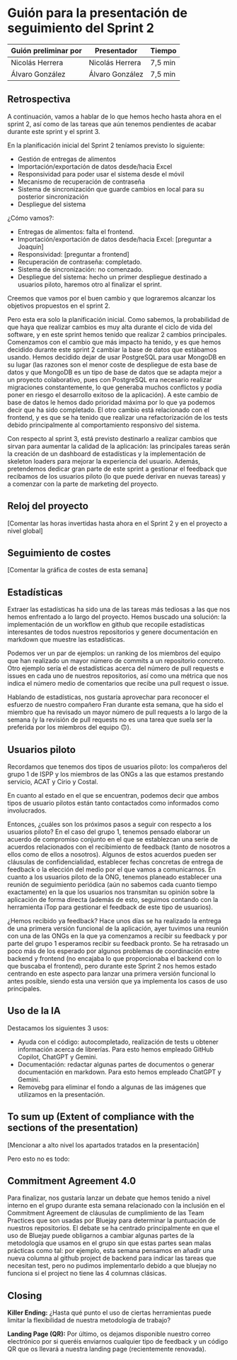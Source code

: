 # Guión para la presentación de seguimiento del Sprint 2

| Guión preliminar por | Presentador       | Tiempo  |
| -------------------- | ----------------- | ------  |
| Nicolás Herrera      | Nicolás Herrera   | 7,5 min |
| Álvaro González      | Álvaro González   | 7,5 min |

## Retrospectiva

A continuación, vamos a hablar de lo que hemos hecho hasta ahora en el sprint 2, así como de las tareas que aún tenemos pendientes de acabar durante este sprint y el sprint 3.

En la planificación inicial del Sprint 2 teníamos previsto lo siguiente:
- Gestión de entregas de alimentos
- Importación/exportación de datos desde/hacia Excel
- Responsividad para poder usar el sistema desde el móvil
- Mecanismo de recuperación de contraseña
- Sistema de sincronización que guarde cambios en local para su posterior sincronización
- Despliegue del sistema

¿Cómo vamos?:
- Entregas de alimentos: falta el frontend.
- Importación/exportación de datos desde/hacia Excel: [preguntar a Joaquín]
- Responsividad: [preguntar a frontend]
- Recuperación de contraseña: completado.
- Sistema de sincronización: no comenzado.
- Despliegue del sistema: hecho un primer despliegue destinado a usuarios piloto, haremos otro al finalizar el sprint.

Creemos que vamos por el buen cambio y que lograremos alcanzar los objetivos propuestos en el sprint 2.

Pero esta era solo la planificación inicial. Como sabemos, la probabilidad de que haya que realizar cambios es muy alta durante el ciclo de vida del software, y en este sprint hemos tenido que realizar 2 cambios principales. Comenzamos con el cambio que más impacto ha tenido, y es que hemos decidido durante este sprint 2 cambiar la base de datos que estábamos usando. Hemos decidido dejar de usar PostgreSQL para usar MongoDB en su lugar (las razones son el menor coste de despliegue de esta base de datos y que MongoDB es un tipo de base de datos que se adapta mejor a un proyecto colaborativo, pues con PostgreSQL era necesario realizar migraciones constantemente, lo que generaba muchos conflictos y podía poner en riesgo el desarrollo exitoso de la aplicación). A este cambio de base de datos le hemos dado prioridad máxima por lo que ya podemos decir que ha sido completado. El otro cambio está relacionado con el frontend, y es que se ha tenido que realizar una refactorización de los tests debido principalmente al comportamiento responsivo del sistema.

Con respecto al sprint 3, está previsto destinarlo a realizar cambios que sirvan para aumentar la calidad de la aplicación: las principales tareas serán la creación de un dashboard de estadísticas y la implementación de skeleton loaders para mejorar la experiencia del usuario. Además, pretendemos dedicar gran parte de este sprint a gestionar el feedback que recibamos de los usuarios piloto (lo que puede derivar en nuevas tareas) y a comenzar con la parte de marketing del proyecto.

## Reloj del proyecto

[Comentar las horas invertidas hasta ahora en el Sprint 2 y en el proyecto a nivel global]

## Seguimiento de costes

[Comentar la gráfica de costes de esta semana]

## Estadísticas

Extraer las estadísticas ha sido una de las tareas más tediosas a las que nos hemos enfrentado a lo largo del proyecto. Hemos buscado una solución: la implementación de un workflow en github que recopile estadísticas interesantes de todos nuestros repositorios y genere documentación en markdown que muestre las estadísticas.

Podemos ver un par de ejemplos: un ranking de los miembros del equipo que han realizado un mayor número de commits a un repositorio concreto. Otro ejemplo sería el de estadísticas acerca del número de pull requests e issues en cada uno de nuestros repositorios, así como una métrica que nos indica el número medio de comentarios que recibe una pull request o issue.

Hablando de estadísticas, nos gustaría aprovechar para reconocer el esfuerzo de nuestro compañero Fran durante esta semana, que ha sido el miembro que ha revisado un mayor número de pull requests a lo largo de la semana (y la revisión de pull requests no es una tarea que suela ser la preferida por los miembros del equipo 🙃).

## Usuarios piloto

Recordamos que tenemos dos tipos de usuarios piloto: los compañeros del grupo 1 de ISPP y los miembros de las ONGs a las que estamos prestando servicio, ACAT y Cirio y Costal.

En cuanto al estado en el que se encuentran, podemos decir que ambos tipos de usuario pilotos están tanto contactados como informados como involucrados.

Entonces, ¿cuáles son los próximos pasos a seguir con respecto a los usuarios piloto? En el caso del grupo 1, tenemos pensado elaborar un acuerdo de compromiso conjunto en el que se establezcan una serie de acuerdos relacionados con el recibimiento de feedback (tanto de nosotros a ellos como de ellos a nosotros). Algunos de estos acuerdos pueden ser cláusulas de confidencialidad, establecer fechas concretas de entrega de feedback o la elección del medio por el que vamos a comunicarnos. En cuanto a los usuarios piloto de la ONG, tenemos planeado establecer una reunión de seguimiento periódica (aún no sabemos cada cuanto tiempo exactamente) en la que los usuarios nos transmitan su opinión sobre la aplicación de forma directa (además de esto, seguimos contando con la herramienta iTop para gestionar el feedback de este tipo de usuarios).

¿Hemos recibido ya feedback? Hace unos días se ha realizado la entrega de una primera versión funcional de la aplicación, ayer tuvimos una reunión con una de las ONGs en la que ya comenzamos a recibir su feedback y por parte del grupo 1 esperamos recibir su feedback pronto. Se ha retrasado un poco más de los esperado por algunos problemas de coordinación entre backend y frontend  (no encajaba lo que proporcionaba el backend con lo que buscaba el frontend), pero durante este Sprint 2 nos hemos estado centrando en este aspecto para lanzar una primera versión funcional lo antes posible, siendo esta una versión que ya implementa los casos de uso principales.

## Uso de la IA

Destacamos los siguientes 3 usos:
- Ayuda con el código: autocompletado, realización de tests u obtener información acerca de librerías. Para esto hemos empleado GitHub Copilot, ChatGPT y Gemini.
- Documentación: redactar algunas partes de documentos o generar documentación en markdown. Para esto hemos empleado ChatGPT y Gemini.
- Removebg para eliminar el fondo a algunas de las imágenes que utilizamos en la presentación.

## To sum up (Extent of compliance with the sections of the presentation)

[Mencionar a alto nivel los apartados tratados en la presentación]

Pero esto no es todo:

## Commitment Agreement 4.0

Para finalizar, nos gustaría lanzar un debate que hemos tenido a nivel interno en el grupo durante esta semana relacionado con la inclusión en el Commitment Agreement de cláusulas de cumplimiento de las Team Practices que son usadas por Bluejay para determinar la puntuación de nuestros repositorios. El debate se ha centrado principalmente en que el uso de Bluejay puede obligarnos a cambiar algunas partes de la metodología que usamos en el grupo sin que estas partes sean malas prácticas como tal: por ejemplo, esta semana pensamos en añadir una nueva columna al github project de backend para indicar las tareas que necesitan test, pero no pudimos implementarlo debido a que bluejay no funciona si el project no tiene las 4 columnas clásicas. 

## Closing
**Killer Ending:** ¿Hasta qué punto el uso de ciertas herramientas puede limitar la flexibilidad de nuestra metodología de trabajo?

**Landing Page (QR):** Por último, os dejamos disponible nuestro correo electrónico por si queréis enviarnos cualquier tipo de feedback y un código QR que os llevará a nuestra landing page (recientemente renovada).

